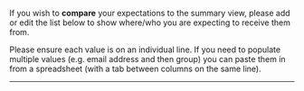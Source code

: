 If you wish to __compare__ your expectations to the summary view, please add or edit the list below to show where/who you are expecting to receive them from.

Please ensure each value is on an individual line. If you need to populate multiple values (e.g. email address and then group) you can paste them in from a spreadsheet (with a tab between columns on the same line).

---
